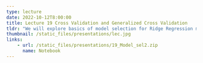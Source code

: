 ```yaml
---
type: lecture
date: 2022-10-12T8:00:00
title: Lecture 19 Cross Validation and Generalized Cross Validation
tldr: "We will explore basics of model selection for Ridge Regression models"
thumbnail: /static_files/presentations/lec.jpg
links: 
    - url: /static_files/presentations/19_Model_sel2.zip
      name: Notebook
---
```


